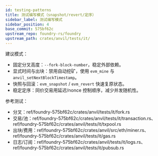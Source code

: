 ```yaml
---
id: testing-patterns
title: 测试编写模式（snapshot/revert/定序）
sidebar_label: 测试编写模式
sidebar_position: 4
base_commit: 575bf62c
upstream_repo: foundry-rs/foundry
upstream_path: crates/anvil/tests/it/
---
```


建议模式：
- 固定分叉高度：`--fork-block-number`，稳定外部依赖。
- 显式时间与出块：禁用自动挖矿，使用 `evm_mine` 与 `anvil_setNextBlockTimestamp`。
- 快照与回滚：`evm_snapshot` / `evm_revert` 快速复原状态。
- 稳定定序：同价交易用延迟/nonce 控制顺序，减少并发随机性。

参考测试：
- 分叉：ref/foundry-575bf62c/crates/anvil/tests/it/fork.rs
- 交易/池：ref/foundry-575bf62c/crates/anvil/tests/it/transaction.rs、ref/foundry-575bf62c/crates/anvil/tests/it/txpool.rs
- 出块/费用：ref/foundry-575bf62c/crates/anvil/src/eth/miner.rs、ref/foundry-575bf62c/crates/anvil/tests/it/gas.rs
- 日志/订阅：ref/foundry-575bf62c/crates/anvil/tests/it/logs.rs、ref/foundry-575bf62c/crates/anvil/tests/it/pubsub.rs
